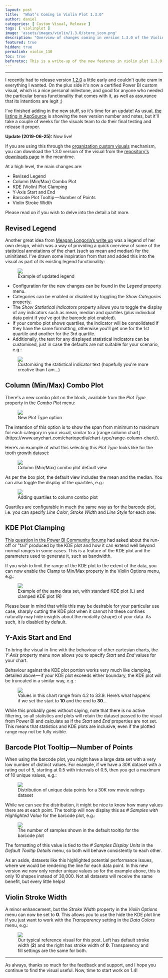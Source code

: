 ```yaml
---
layout: post
title:  "What’s Coming in Violin Plot 1.3.0"
author: daniel
categories: [ Custom Visual, Release ]
tags: [ violinplot ]
image: 'assets/images/violin/1.3.0/store_icon.png'
description: "Overview of changes coming in version 1.3.0 of the Violin Plot custom visual for Power BI."
featured: true
hidden: true
permalink: violin_130
toc: true
beforetoc: This is a write-up of the new features in violin plot 1.3.0 for interested users. Here's the key changes if you want to skip ahead...
---
```


----
I recently had to release version [1.2.0](https://medium.com/dm-p/violin-120-c726bea99c2b) a little early and couldn't quite cram in everything I wanted. On the plus side it's now a certified Power BI custom visual, which is a nice personal milestone, and good for anyone who needed the particular bonus functionality that comes with it, as well as assurance that its intentions are legit ;)

I've finished adding in the new stuff, so it's time for an update! As usual, [the listing in AppSource](https://appsource.microsoft.com/en-us/product/power-bi-visuals/WA104381947) is showing the new version number and notes, but it'll take a couple of weeks for the visuals team to do their final testing and release it proper.

**Update (2019-06-25):** Now live!

If you are using this through the [organization custom visuals](https://docs.microsoft.com/en-us/power-bi/power-bi-custom-visuals-organization) mechanism, you can download the 1.3.0 version of the visual from the [repository's downloads page](https://bitbucket.org/dm-p/power-bi-visuals-violin-plot/downloads/) in the meantime.

At a high level, the main changes are:

* Revised Legend
* Column (Min/Max) Combo Plot
* KDE (Violin) Plot Clamping
* Y-Axis Start and End
* Barcode Plot Tooltip — Number of Points
* Violin Stroke Width

Please read on if you wish to delve into the detail a bit more.

## Revised Legend

Another great idea from [Meagan Longoria’s write up](https://datasavvy.me/2019/02/14/violin-plots-in-power-bi/) was a legend of her own design, which was a way of providing a quick overview of some of the statistical annotations of the chart (such as mean and median) for the uninitiated. I’ve drawn some inspiration from that and added this into the visual as part of its existing legend functionality:

<div class="text-center">
    <figure class="figure">
        <img src="/assets/images/violin/1.3.0/legend.png" class="figure-img img-fluid rounded">
        <figcaption class="figure-caption">Example of updated legend</figcaption>
    </figure>
</div>

* Configuration for the new changes can be found in the *Legend* property menu.
* Categories can be enabled or disabled by toggling the *Show Categories* property.
* The *Show Statistical Indicators* property allows you to toggle the display of any indicators such as mean, median and quartiles (plus individual data point if you've got the barcode plot enabled).
* If your combo plot shows quartiles, the indicator will be consolidated if they have the same formatting, otherwise you'll get one for the 1st quartile and another for the 3rd quartile.
* Additionally, the text for any displayed statistical indicators can be customised, just in case the defaults are not suitable for your scenario, e.g.:

<div class="text-center">
    <figure class="figure">
        <img src="/assets/images/violin/1.3.0/legend-statistical-indicator.png" class="figure-img img-fluid rounded">
        <figcaption class="figure-caption">Customising the statistical indicator text (hopefully you're more creative than I am...)</figcaption>
    </figure>
</div>

## Column (Min/Max) Combo Plot

There's a new combo plot on the block, available from the *Plot Type* property in the *Combo Plot* menu:

<div class="row justify-content-between">
    <div class="col-md-4">
        <div class="text-center">
            <figure class="figure">
                <img src="/assets/images/violin/1.3.0/column_plot_option.png" class="figure-img img-fluid rounded">
                <figcaption class="figure-caption">New Plot Type option</figcaption>
            </figure>
        </div>
    </div>
    <div class="col-md-8">
        The intention of this option is to show the span from minimum to maximum for each category in your visual, similar to a [range column chart](https://www.anychart.com/chartopedia/chart-type/range-column-chart/).
    </div>
</div>

Here’s an example of what this selecting this *Plot Type* looks like for the tooth growth dataset:

<div class="text-center">
    <figure class="figure">
        <img src="/assets/images/violin/1.3.0/column_plot_default_view.png" class="figure-img img-fluid rounded">
        <figcaption class="figure-caption">Column (Min/Max) combo plot default view</figcaption>
    </figure>
</div>

As per the box plot, the default view includes the mean and the median. You can also toggle the display of the quartiles, e.g.:

<div class="text-center">
    <figure class="figure">
        <img src="/assets/images/violin/1.3.0/column_plot_quartiles.png" class="figure-img img-fluid rounded">
        <figcaption class="figure-caption">Adding quartiles to column combo plot</figcaption>
    </figure>
</div>

Quartiles are configurable in much the same way as for the barcode plot, i.e. you can specify *Line Color*, *Stroke Width* and *Line Style* for each one.

## KDE Plot Clamping

[This question in the Power BI Community forums](https://community.powerbi.com/t5/Desktop/Violin-Plot-why-does-the-density-plot-extend-past-the-values/td-p/639740) had asked about the run-off or "tail" produced by the KDE plot and how it can extend well beyond normal ranges in some cases. This is a feature of the KDE plot and the parameters used to generate it, such as bandwidth.

If you wish to limit the range of the KDE plot to the extent of the data, you can now enable the Clamp to Min/Max property in the Violin Options menu, e.g.:

<div class="text-center">
    <figure class="figure">
        <img src="/assets/images/violin/1.3.0/clamping.png" class="figure-img img-fluid rounded">
        <figcaption class="figure-caption">Example of the same data set, with standard KDE plot (L) and clamped KDE plot (R)</figcaption>
    </figure>
</div>

Please bear in mind that while this may be desirable for your particular use case, sharply cutting the KDE plot when it cannot hit these confines naturally may hide insights about the modality (shape) of your data. As such, it is disabled by default.

## Y-Axis Start and End

To bring the visual in-line with the behaviour of other cartesian charts, the *Y-Axis* property menu now allows you to specify *Start* and *End* values for your chart.

Behaviour against the KDE plot portion works very much like clamping, detailed above — if your KDE plot exceeds either boundary, the KDE plot will be truncated in a similar way, e.g.:

<div class="text-center">
    <figure class="figure">
        <img src="/assets/images/violin/1.3.0/start_end.png" class="figure-img img-fluid rounded">
        <figcaption class="figure-caption">Values in this chart range from 4.2 to 33.9. Here’s what happens if we set the start to <b>10</b> and the end to <b>30</b>...</figcaption>
    </figure>
</div>

While this probably goes without saying, note that there is no active filtering, so all statistics and plots will retain the dataset passed to the visual from Power BI and calculate as if the *Start* and *End* properties are not set. This means that statistics and KDE plots are inclusive, even if the plotted range may not be fully visible.

## Barcode Plot Tooltip — Number of Points

When using the barcode plot, you might have a large data set with a very low number of distinct values. For example, if we have a 30K dataset with a rating out of 5, starting at 0.5 with intervals of 0.5, then you get a maximum of 10 unique values, e.g.:

<div class="text-center">
    <figure class="figure">
        <img src="/assets/images/violin/1.3.0/unique_data_points.png" class="figure-img img-fluid rounded">
        <figcaption class="figure-caption">Distribution of unique data points for a 30K row movie ratings dataset</figcaption>
    </figure>
</div>

While we can see the distribution, it might be nice to know how many values there are at each point. The tooltip will now display this as *# Samples with Highlighted Value* for the barcode plot, e.g.:

<div class="text-center">
    <figure class="figure">
        <img src="/assets/images/violin/1.3.0/number_samples.png" class="figure-img img-fluid rounded">
        <figcaption class="figure-caption">The number of samples shown in the default tooltip for the barcode plot</figcaption>
    </figure>
</div>

The formatting of this value is tied to the *# Samples Display Units* in the *Default Tooltip Details* menu, so both will behave consistently to each other.

As an aside, datasets like this highlighted potential performance issues, where we would be rendering the line for each data point. In this new version we now only render unique values so for the example above, this is only 10 shapes instead of 30,000. Not all datasets will receive the same benefit, but every little helps!

## Violin Stroke Width

A minor enhancement, but the *Stroke Width* property in the *Violin Options* menu can now be set to **0**. This allows you to use the hide the KDE plot line if you just want to work with the *Transparency* setting in the *Data Colors* menu, e.g.:

<div class="text-center">
    <figure class="figure">
        <img src="/assets/images/violin/1.3.0/stroke_0.png" class="figure-img img-fluid rounded">
        <figcaption class="figure-caption">Our typical reference visual for this post. Left has default stroke width (<b>2</b>) and the right has stroke width of <b>0</b>. Transparency and fill settings are the same for both.</figcaption>
    </figure>
</div>

----
As always, thanks so much for the feedback and support, and I hope you continue to find the visual useful. Now, time to start work on 1.4!